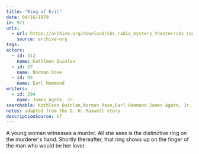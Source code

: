 ```yaml
---
title: "Ring of Evil"
date: 04/16/1979
id: 971
urls: 
  - url: https://archive.org/download/cbs_radio_mystery_theater/cbs_radio_mystery_theater-0951-1000.zip/cbs_radio_mystery_theater-0951-1000%2Fcbsrmt_0971_ring_of_evil.mp3
    source: archive-org
tags: 
actors:  
  - id: 312
    name: Kathleen Quinlan  
  - id: 27
    name: Norman Rose  
  - id: 95
    name: Earl Hammond
writers:  
  - id: 294
    name: James Agate, Jr.
searchable: Kathleen Quinlan,Norman Rose,Earl Hammond James Agate, Jr.
notes: adapted from the D. H. Maxwell story
descriptionSource: kf
---
```

A young woman witnesses a murder. All she sees is the distinctive ring on the murderer's hand. Shortly thereafter, that ring shows up on the finger of the man who would be her lover.
